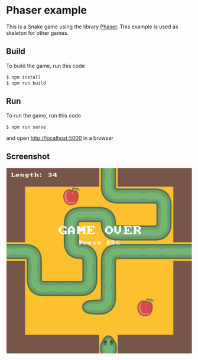 # Phaser example

This is a Snake game using the library [Phaser](http://www.phaser.io/). This example is used as skeleton for other games.

## Build

To build the game, run this code
```
$ npm install
$ npm run build
```

## Run

To run the game, run this code
```
$ npm run serve
```
and open [http://localhost:5000](http://localhost:5000) in a browser

## Screenshot
![Screenshot](https://github.com/edurossi/phaser-example/raw/master/public/assets/game-preview.png)
